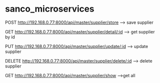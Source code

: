 # sanco_microservices


 POST   http://192.168.0.77:8000/api/master/supplier/store --> save supplier
 
 GET    http://192.168.0.77:8000/api/master/supplier/detail/:id --> get supplier by id
 
 PUT    http://192.168.0.77:8000/api/master/supplier/update/:id --> update supplier
 
 DELETE http://192.168.0.77:8000/api/master/supplier/delete/:id --> delete supplier
 
 GET    http://192.168.0.77:8000/api/master/supplier/show -->get all
 
